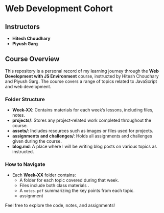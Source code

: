 # Web Development Cohort 

## Instructors
- **Hitesh Choudhary**
- **Piyush Garg**

## Course Overview
This repository is a personal record of my learning journey through the **Web Development with JS Environment** course, instructed by Hitesh Choudhary and Piyush Garg. The course covers a range of topics related to JavaScript and web development.

### Folder Structure
- **Week-XX**: Contains materials for each week’s lessons, including files, notes.
- **projects/**: Stores any project-related work completed throughout the course.
- **assets/**: Includes resources such as images or files used for projects.
- **assignments and challenges/**: Holds all assignments and challenges given during the course.
- **blog.md**: A place where I will be writing blog posts on various topics as instructed.

### How to Navigate
- Each **Week-XX** folder contains:
  - A folder for each topic covered during that week.
  - Files include both class materials .
  - A `notes.pdf` summarizing the key points from each topic.
  - assignment 

Feel free to explore the code, notes, and assignments!
